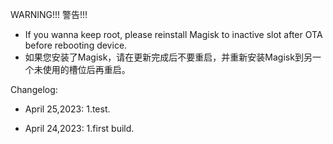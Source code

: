 WARNING!!!
警告!!!
- If you wanna keep root, please reinstall Magisk to inactive slot after OTA before rebooting device. 
- 如果您安装了Magisk，请在更新完成后不要重启，并重新安装Magisk到另一个未使用的槽位后再重启。


Changelog:
- April 25,2023:
	1.test.

- April 24,2023:
	1.first build.

